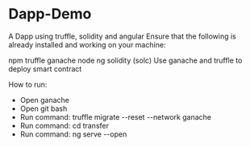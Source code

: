 # Dapp-Demo
A Dapp using truffle, solidity and angular
Ensure that the following is already installed and working on your machine:

npm
truffle
ganache
node
ng
solidity (solc)
Use ganache and truffle to deploy smart contract 

How to run:
- Open ganache
- Open git bash
- Run command: truffle migrate --reset --network ganache
- Run command: cd transfer
 - Run command: ng serve --open

